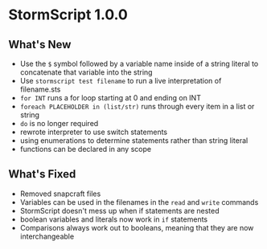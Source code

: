 # StormScript 1.0.0

## What's New
* Use the `$` symbol followed by a variable name inside of a string literal to concatenate that variable into the string
* Use `stormscript test filename` to run a live interpretation of filename.sts 
* `for INT` runs a for loop starting at 0 and ending on INT
* `foreach PLACEHOLDER in (list/str)` runs through every item in a list or string 
* `do` is no longer required
* rewrote interpreter to use switch statements
* using enumerations to determine statements rather than string literal
* functions can be declared in any scope

## What's Fixed
* Removed snapcraft files
* Variables can be used in the filenames in the `read` and `write` commands
* StormScript doesn't mess up when if statements are nested
* boolean variables and literals now work in `if` statements
* Comparisons always work out to booleans, meaning that they are now interchangeable